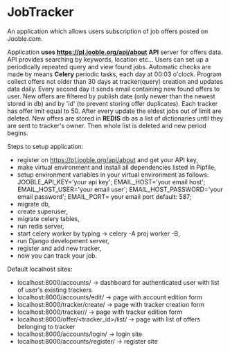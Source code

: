 # JobTracker

An application which allows users subscription of job offers posted on Jooble.com.

Application **uses https://pl.jooble.org/api/about API** server for offers data. API provides searching by keywords, location etc...
Users can set up a periodically repeated query and view found jobs. Automatic checks are made by means **Celery** periodic tasks,
each day at 00:03 o'clock. Program collect offers not older than 30 days at tracker(query) creation and updates data daily.
Every second day it sends email containing new found offers to user. New offers are filtered by publish date (only newer
than the newest stored in db) and by 'id' (to prevent storing offer duplicates). Each tracker has offer lmit equal to 50.
After every update the eldest jobs out of limit are deleted. New offers are stored in **REDIS** db as a list of dictionaries until
they are sent to tracker's owner. Then whole list is deleted and new period begins.

Steps to setup application:

- register on https://pl.jooble.org/api/about and get your API key,
- make virtual environment and install all dependencies listed in Pipfile,
- setup environment variables in your virtual environment as follows:
   JOOBLE_API_KEY='your api key';
   EMAIL_HOST='your email host';
   EMAIL_HOST_USER='your email user';
   EMAIL_HOST_PASSWORD='your email password';
   EMAIL_PORT= your email port default: 587;
- migrate db,
- create superuser,
- migrate celery tables,
- run redis server,
- start celery worker by typing ->  celery -A proj worker -B,
- run Django development server,
- register and add new tracker,
- now you can track your job.

Default localhost sites:

- localhost:8000/accounts/ -> dashboard for authenticated user with list of user's existing trackers 
- localhost:8000/accounts/edit/ -> page with account edition form
- localhost:8000/tracker/create/ -> page with tracker creation form 
- localhost:8000/tracker/<id>/ -> page with tracker edition form 
- localhost:8000/offer/<tracker_id>/list/ -> page with list of offers belonging to tracker
- localhost:8000/accounts/login/ -> login site
- localhost:8000/accounts/register/ -> register site




